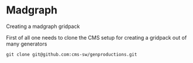 # Madgraph
Creating a madgraph gridpack



First of all one needs to clone the CMS setup for creating a gridpack out of many generators
```
git clone git@github.com:cms-sw/genproductions.git
```